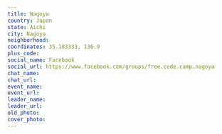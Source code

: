 ```yaml
---
title: Nagoya
country: Japan
state: Aichi
city: Nagoya
neighborhood: 
coordinates: 35.183333, 136.9
plus_code:
social_name: Facebook
social_url: https://www.facebook.com/groups/free.code.camp.nagoya
chat_name:
chat_url:
event_name:
event_url:
leader_name:
leader_url:
old_photo: 
cover_photo:
---
```

